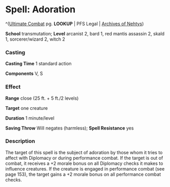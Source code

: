 # Spell: Adoration

^([Ultimate Combat][ss-adoration] pg. **LOOKUP** | PFS Legal | [Archives of Nehtys][sn-adoration])

**School** transmutation; **Level** arcanist 2, bard 1, red mantis assassin 2, skald 1, sorcerer/wizard 2, witch 2

### Casting

**Casting Time** 1 standard action  

**Components** V, S

### Effect

**Range** close (25 ft. + 5 ft./2 levels)  

**Target** one creature  

**Duration** 1 minute/level  

**Saving Throw** Will negates (harmless); **Spell Resistance** yes

### Description

The target of this spell is the subject of adoration by those whom it tries to affect with Diplomacy or during performance combat. If the target is out of combat, it receives a +2 morale bonus on all Diplomacy checks it makes to influence creatures. If the creature is engaged in performance combat (see page 153), the target gains a +2 morale bonus on all performance combat checks.

[ss-adoration]: http://paizo.com/pathfinderRPG/v57
[sn-adoration]: http://www.archivesofnethys.com/SpellDisplay.aspx?ItemName=Adoration
